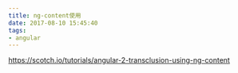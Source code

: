 ```yaml
---
title: ng-content使用
date: 2017-08-10 15:45:40
tags:
- angular
---
```

https://scotch.io/tutorials/angular-2-transclusion-using-ng-content

